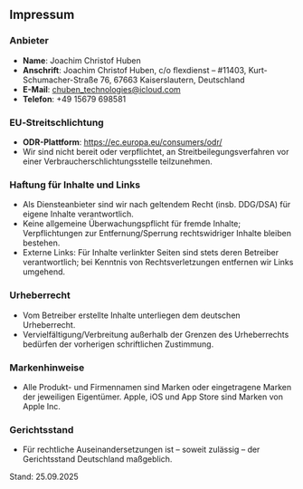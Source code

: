## Impressum

### Anbieter
- **Name**: Joachim Christof Huben
- **Anschrift**: Joachim Christof Huben, c/o flexdienst – #11403, Kurt-Schumacher-Straße 76, 67663 Kaiserslautern, Deutschland
- **E-Mail**: chuben_technologies@icloud.com
- **Telefon**: +49 15679 698581

### EU‑Streitschlichtung
- **ODR-Plattform**: https://ec.europa.eu/consumers/odr/
- Wir sind nicht bereit oder verpflichtet, an Streitbeilegungsverfahren vor einer Verbraucherschlichtungsstelle teilzunehmen.

### Haftung für Inhalte und Links
- Als Diensteanbieter sind wir nach geltendem Recht (insb. DDG/DSA) für eigene Inhalte verantwortlich.
- Keine allgemeine Überwachungspflicht für fremde Inhalte; Verpflichtungen zur Entfernung/Sperrung rechtswidriger Inhalte bleiben bestehen.
- Externe Links: Für Inhalte verlinkter Seiten sind stets deren Betreiber verantwortlich; bei Kenntnis von Rechtsverletzungen entfernen wir Links umgehend.

### Urheberrecht
- Vom Betreiber erstellte Inhalte unterliegen dem deutschen Urheberrecht.
- Vervielfältigung/Verbreitung außerhalb der Grenzen des Urheberrechts bedürfen der vorherigen schriftlichen Zustimmung.

### Markenhinweise
- Alle Produkt- und Firmennamen sind Marken oder eingetragene Marken der jeweiligen Eigentümer. Apple, iOS und App Store sind Marken von Apple Inc.

### Gerichtsstand
- Für rechtliche Auseinandersetzungen ist – soweit zulässig – der Gerichtsstand Deutschland maßgeblich.

Stand: 25.09.2025
